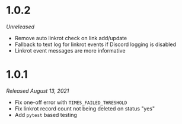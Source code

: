 # 1.0.2

_Unreleased_

- Remove auto linkrot check on link add/update
- Fallback to text log for linkrot events if Discord logging is disabled
- Linkrot event messages are more informative

# 1.0.1

_Released August 13, 2021_

- Fix one-off error with `TIMES_FAILED_THRESHOLD`
- Fix linkrot record count not being deleted on status "yes"
- Add `pytest` based testing
